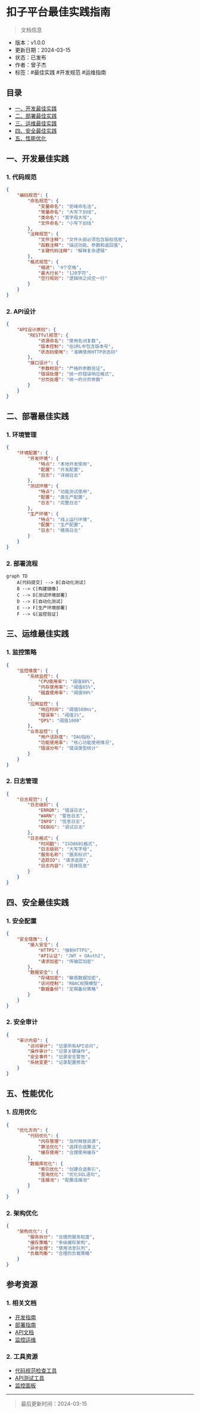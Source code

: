 # 扣子平台最佳实践指南

> 文档信息
- 版本：v1.0.0
- 更新日期：2024-03-15
- 状态：已发布
- 作者：曾子杰
- 标签：#最佳实践 #开发规范 #运维指南

## 目录
- [一、开发最佳实践](#一开发最佳实践)
- [二、部署最佳实践](#二部署最佳实践)
- [三、运维最佳实践](#三运维最佳实践)
- [四、安全最佳实践](#四安全最佳实践)
- [五、性能优化](#五性能优化)

## 一、开发最佳实践

### 1. 代码规范
```json
{
    "编码规范": {
        "命名规范": {
            "变量命名": "驼峰命名法",
            "常量命名": "大写下划线",
            "类命名": "首字母大写",
            "文件命名": "小写下划线"
        },
        "注释规范": {
            "文件注释": "文件头部必须包含版权信息",
            "函数注释": "描述功能、参数和返回值",
            "关键代码注释": "解释复杂逻辑"
        },
        "格式规范": {
            "缩进": "4个空格",
            "最大行长": "120字符",
            "空行规则": "逻辑块之间空一行"
        }
    }
}
```

### 2. API设计
```json
{
    "API设计原则": {
        "RESTful规范": {
            "资源命名": "使用名词复数",
            "版本控制": "在URL中包含版本号",
            "状态码使用": "准确使用HTTP状态码"
        },
        "接口设计": {
            "参数校验": "严格的参数验证",
            "错误处理": "统一的错误响应格式",
            "分页处理": "统一的分页参数"
        }
    }
}
```

## 二、部署最佳实践

### 1. 环境管理
```json
{
    "环境配置": {
        "开发环境": {
            "特点": "本地开发使用",
            "配置": "开发配置",
            "日志": "详细日志"
        },
        "测试环境": {
            "特点": "功能测试使用",
            "配置": "类生产配置",
            "日志": "完整日志"
        },
        "生产环境": {
            "特点": "线上运行环境",
            "配置": "生产配置",
            "日志": "精简日志"
        }
    }
}
```

### 2. 部署流程
```mermaid
graph TD
    A[代码提交] --> B[自动化测试]
    B --> C[构建镜像]
    C --> D[测试环境部署]
    D --> E[自动化测试]
    E --> F[生产环境部署]
    F --> G[监控验证]
```

## 三、运维最佳实践

### 1. 监控策略
```json
{
    "监控维度": {
        "系统监控": {
            "CPU使用率": "阈值80%",
            "内存使用率": "阈值85%",
            "磁盘使用率": "阈值90%"
        },
        "应用监控": {
            "响应时间": "阈值500ms",
            "错误率": "阈值1%",
            "QPS": "阈值1000"
        },
        "业务监控": {
            "用户活跃度": "DAU指标",
            "功能使用率": "核心功能使用情况",
            "错误分布": "错误类型统计"
        }
    }
}
```

### 2. 日志管理
```json
{
    "日志规范": {
        "日志级别": {
            "ERROR": "错误日志",
            "WARN": "警告日志",
            "INFO": "信息日志",
            "DEBUG": "调试日志"
        },
        "日志格式": {
            "时间戳": "ISO8601格式",
            "日志级别": "大写字母",
            "服务名称": "服务标识",
            "追踪ID": "请求追踪",
            "日志内容": "具体信息"
        }
    }
}
```

## 四、安全最佳实践

### 1. 安全配置
```json
{
    "安全措施": {
        "接入安全": {
            "HTTPS": "强制HTTPS",
            "API认证": "JWT + OAuth2",
            "请求加密": "传输层加密"
        },
        "数据安全": {
            "存储加密": "敏感数据加密",
            "访问控制": "RBAC权限模型",
            "数据备份": "定期备份策略"
        }
    }
}
```

### 2. 安全审计
```json
{
    "审计内容": {
        "访问审计": "记录所有API访问",
        "操作审计": "记录关键操作",
        "安全事件": "记录安全警告",
        "系统变更": "记录配置修改"
    }
}
```

## 五、性能优化

### 1. 应用优化
```json
{
    "优化方向": {
        "代码优化": {
            "内存管理": "及时释放资源",
            "算法优化": "选择合适算法",
            "缓存使用": "合理使用缓存"
        },
        "数据库优化": {
            "索引优化": "创建合适索引",
            "查询优化": "优化SQL语句",
            "连接池": "配置连接池"
        }
    }
}
```

### 2. 架构优化
```json
{
    "架构优化": {
        "服务拆分": "合理的服务粒度",
        "缓存策略": "多级缓存架构",
        "异步处理": "使用消息队列",
        "负载均衡": "合理的负载策略"
    }
}
```

## 参考资源

### 1. 相关文档
- [开发指南](/docs/development/README.md)
- [部署指南](/docs/deployment/README.md)
- [API文档](/docs/api/api_reference.md)
- [监控运维](/docs/monitoring/README.md)

### 2. 工具资源
- [代码规范检查工具](https://github.com/coze/lint-config)
- [API测试工具](https://github.com/coze/api-test)
- [监控面板](https://monitor.coze.cn)

---
> 最后更新时间：2024-03-15 
